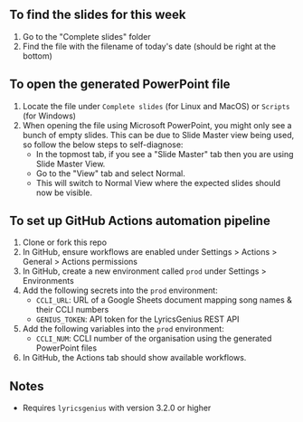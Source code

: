 ## To find the slides for this week
1. Go to the "Complete slides" folder
2. Find the file with the filename of today's date (should be right at the bottom)

## To open the generated PowerPoint file
1. Locate the file under `Complete slides` (for Linux and MacOS) or `Scripts` (for Windows)
2. When opening the file using Microsoft PowerPoint, you might only see a bunch of empty slides. This can be due to Slide Master view being used, so follow the below steps to self-diagnose:
   - In the topmost tab, if you see a "Slide Master" tab then you are using Slide Master View.
   - Go to the "View" tab and select Normal.
   - This will switch to Normal View where the expected slides should now be visible.

## To set up GitHub Actions automation pipeline
1. Clone or fork this repo
2. In GitHub, ensure workflows are enabled under Settings > Actions > General > Actions permissions
2. In GitHub, create a new environment called `prod` under Settings > Environments
3. Add the following secrets into the `prod` environment:
   - `CCLI_URL`: URL of a Google Sheets document mapping song names & their CCLI numbers
   - `GENIUS_TOKEN`: API token for the LyricsGenius REST API
4. Add the following variables into the `prod` environment:
   - `CCLI_NUM`: CCLI number of the organisation using the generated PowerPoint files
5. In GitHub, the Actions tab should show available workflows.

## Notes
- Requires `lyricsgenius` with version 3.2.0 or higher
